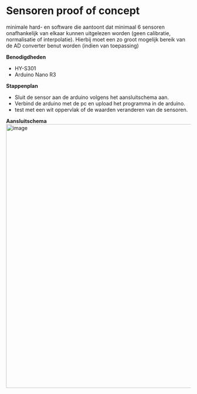 # Sensoren proof of concept

minimale hard- en software die aantoont dat minimaal 6 sensoren onafhankelijk van elkaar kunnen uitgelezen worden (geen calibratie, normalisatie of interpolatie). Hierbij moet een zo groot mogelijk bereik van de AD converter benut worden (indien van toepassing)

**Benodigdheden**  
-	HY-S301
-	Arduino Nano R3

**Stappenplan**
- Sluit de sensor aan de arduino volgens het aansluitschema aan.
- Verbind de arduino met de pc en upload het programma in de arduino.
- test met een wit oppervlak of de waarden veranderen van de sensoren.

**Aansluitschema**  
<img width="888" height="721" alt="image" src="https://github.com/user-attachments/assets/fa271b93-ff58-465b-a20a-e01c468bccc1" />
